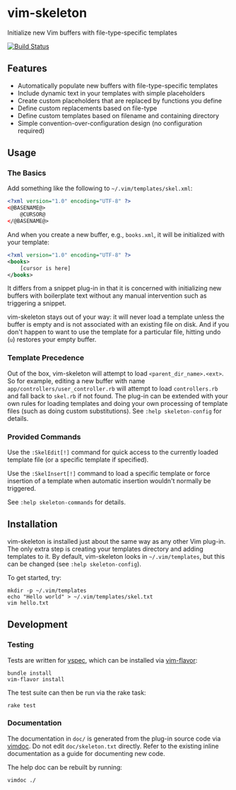 # vim-skeleton

Initialize new Vim buffers with file-type-specific templates

[![Build Status][buildimg]](https://travis-ci.org/noahfrederick/vim-skeleton)

## Features

- Automatically populate new buffers with file-type-specific templates
- Include dynamic text in your templates with simple placeholders
- Create custom placeholders that are replaced by functions you define
- Define custom replacements based on file-type
- Define custom templates based on filename and containing directory
- Simple convention-over-configuration design (no configuration required)

## Usage
### The Basics

Add something like the following to `~/.vim/templates/skel.xml`:

```xml
<?xml version="1.0" encoding="UTF-8" ?>
<@BASENAME@>
	@CURSOR@
</@BASENAME@>
```

And when you create a new buffer, e.g., `books.xml`, it will be initialized
with your template:

```xml
<?xml version="1.0" encoding="UTF-8" ?>
<books>
	[cursor is here]
</books>
```

It differs from a snippet plug-in in that it is concerned with initializing
new buffers with boilerplate text without any manual intervention such as
triggering a snippet.

vim-skeleton stays out of your way: it will never load a template unless the
buffer is empty and is not associated with an existing file on disk. And if you
don't happen to want to use the template for a particular file, hitting undo
(`u`) restores your empty buffer.

### Template Precedence

Out of the box, vim-skeleton will attempt to load `<parent_dir_name>.<ext>`.
So for example, editing a new buffer with name
`app/controllers/user_controller.rb` will attempt to load `controllers.rb` and
fall back to `skel.rb` if not found. The plug-in can be extended with your own
rules for loading templates and doing your own processing of template files
(such as doing custom substitutions).  See `:help skeleton-config` for
details.

### Provided Commands

Use the `:SkelEdit[!]` command for quick access to the currently loaded
template file (or a specific template if specified).

Use the `:SkelInsert[!]` command to load a specific template or force
insertion of a template when automatic insertion wouldn't normally be
triggered.

See `:help skeleton-commands` for details.

## Installation

vim-skeleton is installed just about the same way as any other Vim plug-in.
The only extra step is creating your templates directory and adding templates
to it. By default, vim-skeleton looks in `~/.vim/templates`, but this can be
changed (see `:help skeleton-config`).

To get started, try:

	mkdir -p ~/.vim/templates
	echo "Hello world" > ~/.vim/templates/skel.txt
	vim hello.txt

## Development
### Testing

Tests are written for [vspec][vspec], which can be installed via
[vim-flavor][vim-flavor]:

	bundle install
	vim-flavor install

The test suite can then be run via the rake task:

	rake test

### Documentation

The documentation in `doc/` is generated from the plug-in source code via
[vimdoc][vimdoc]. Do not edit `doc/skeleton.txt` directly. Refer to the
existing inline documentation as a guide for documenting new code.

The help doc can be rebuilt by running:

	vimdoc ./

[buildimg]: https://travis-ci.org/noahfrederick/vim-skeleton.png?branch=master
[vspec]: https://github.com/kana/vim-vspec
[vim-flavor]: https://github.com/kana/vim-flavor
[vimdoc]: https://github.com/google/vimdoc
